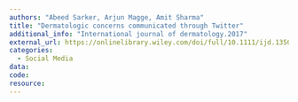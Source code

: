 ```yaml
---
authors: "Abeed Sarker, Arjun Magge, Amit Sharma"
title: "Dermatologic concerns communicated through Twitter"
additional_info: "International journal of dermatology.2017"
external_url: https://onlinelibrary.wiley.com/doi/full/10.1111/ijd.13506
categories:
  - Social Media
data: 
code:
resource: 
---
```


